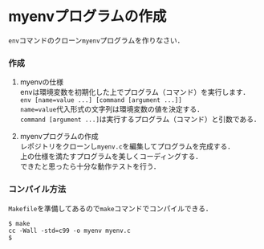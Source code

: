 # myenvプログラムの作成

```env```コマンドのクローン```myenv```プログラムを作りなさい．

### 作成
1. myenvの仕様<br>
envは環境変数を初期化した上でプログラム（コマンド）を実行します．<br>
```env [name=value ...] [command [argument ...]]```<br>
```name=value```代入形式の文字列は環境変数の値を決定する．<br>
```command [argument ...]```は実行するプログラム（コマンド）と引数である．

2. myenvプログラムの作成<br>
レポジトリをクローンし```myenv.c```を編集してプログラムを完成する．<br>
上の仕様を満たすプログラムを美しくコーディングする．<br>
できたと思ったら十分な動作テストを行う．

### コンパイル方法
```Makefile```を準備してあるので```make```コマンドでコンパイルできる．

```
$ make
cc -Wall -std=c99 -o myenv myenv.c
$
```
